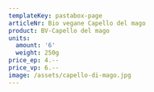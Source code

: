 ```yaml
---
templateKey: pastabox-page
articleNr: Bio vegane Capello del mago
product: BV-Capello del mago
units:
  amount: '6'
  weight: 250g
price_ep: 4.--
price_vp: 6.--
image: /assets/capello-di-mago.jpg
---
```


